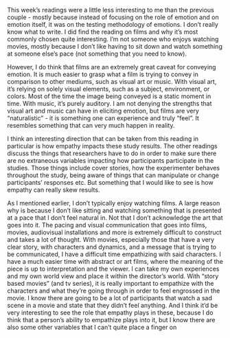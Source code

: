 This week’s readings were a little less interesting to me than the previous couple - mostly because instead of focusing on the role of emotion and on emotion itself, it was on the testing methodology of emotions. I don’t really know what to write. I did find the reading on films and why it’s most commonly chosen quite interesting. I’m not someone who enjoys watching movies, mostly because I don’t like having to sit down and watch something at someone else’s pace (not something that you need to know). 

However, I do think that films are an extremely great caveat for conveying emotion. It is much easier to grasp what a film is trying to convey in comparison to other mediums, such as visual art or music. With visual art, it’s relying on solely visual elements, such as a subject, environment, or colors. Most of the time the image being conveyed is a static moment in time. With music, it’s purely auditory. I am not denying the strengths that visual art and music can have in eliciting emotion, but films are very “naturalistic” - it is something one can experience and truly “feel”. It resembles something that can very much happen in reality. 

I think an interesting direction that can be taken from this reading in particular is how empathy impacts these study results. The other readings discuss the things that researchers have to do in order to make sure there are no extraneous variables impacting how participants participate in the studies. Those things include cover stories, how the experimenter behaves throughout the study, being aware of things that can manipulate or change participants’ responses etc. But something that I would like to see is how empathy can really skew results. 

As I mentioned earlier, I don’t typically enjoy watching films. A large reason why is because I don’t like sitting and watching something that is presented at a pace that I don’t feel natural in. Not that I don’t acknowledge the art that goes into it. The pacing and visual communication that goes into films, movies, audiovisual installations and more is extremely difficult to construct and takes a lot of thought. With movies, especially those that have a very clear story, with characters and dynamics, and a message that is trying to be communicated, I have a difficult time empathizing with said characters. I have a much easier time with abstract or art films, where the meaning of the piece is up to interpretation and the viewer. I can take my own experiences and my own world view and place it within the director’s world. With “story based movies” (and tv series), it is really important to empathize with the characters and what they’re going through in order to feel engrossed in the movie. I know there are going to be a lot of participants that watch a sad scene in a movie and state that they didn’t feel anything. And I think it’d be very interesting to see the role that empathy plays in these, because I do think that a person’s ability to empathize plays into it, but I know there are also some other variables that I can’t quite place a finger on